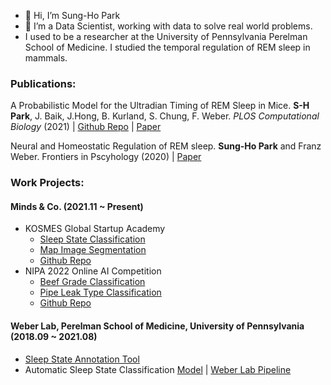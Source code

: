 - 👋 Hi, I’m Sung-Ho Park
- 🌱 I’m a Data Scientist, working with data to solve real world problems.
- I used to be a researcher at the University of Pennsylvania Perelman School of Medicine. I studied the temporal regulation of REM sleep in mammals.


### Publications:
A Probabilistic Model for the Ultradian Timing of REM Sleep in Mice. **S-H Park**, J. Baik, J.Hong, B. Kurland, S. Chung, F. Weber. *PLOS Computational Biology* (2021) | [Github Repo](https://github.com/parksu111/REM_GMM) | [Paper](https://journals.plos.org/ploscompbiol/article?id=10.1371/journal.pcbi.1009316)

Neural and Homeostatic Regulation of REM sleep. **Sung-Ho Park** and Franz Weber. Frontiers in Pscyhology (2020) | [Paper](https://www.frontiersin.org/articles/10.3389/fpsyg.2020.01662/full)

### Work Projects:

#### Minds & Co. (2021.11 ~ Present)
* KOSMES Global Startup Academy
  * [Sleep State Classification](https://aiconnect.kr/competition/detail/209/)
  * [Map Image Segmentation](https://aiconnect.kr/competition/detail/211/)
  * [Github Repo](https://github.com/parksu111/gsa_2022)
* NIPA 2022 Online AI Competition
  * [Beef Grade Classification](https://aichallenge.or.kr/competition/detail/1/task/2/taskInfo)
  * [Pipe Leak Type Classification](https://aichallenge.or.kr/competition/detail/1/task/9/taskInfo)
  * [Github Repo](https://github.com/parksu111/nipa2022)

#### Weber Lab, Perelman School of Medicine, University of Pennsylvania (2018.09 ~ 2021.08)
* [Sleep State Annotation Tool](https://github.com/parksu111/sleep-annotation)
* Automatic Sleep State Classification [Model](https://github.com/parksu111/mouse_sleep_auto_classification/blob/main/overview.ipynb) | [Weber Lab Pipeline](https://github.com/parksu111/skynet)
